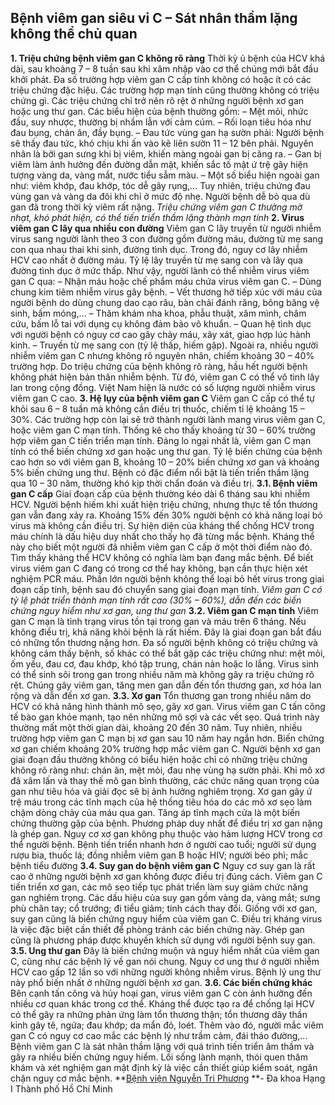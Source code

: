 ## Bệnh viêm gan siêu vi C – Sát nhân thầm lặng không thể chủ quan

**1. Triệu chứng bệnh viêm gan C không rõ ràng**
Thời kỳ ủ bệnh của HCV khá dài, sau khoảng 7 – 8 tuần sau khi xâm nhập vào cơ thể chúng mới bắt đầu khởi phát. Đa số trường hợp viêm gan C cấp tính không có hoặc ít có các triệu chứng đặc hiệu. Các trường hợp mạn tính cũng thường không có triệu chứng gì. Các triệu chứng chỉ trở nên rõ rệt ở những người bệnh xơ gan hoặc ung thư gan.
Các biểu hiện của bệnh thường gồm:
– Mệt mỏi, nhức đầu, suy nhược, thường bị nhầm lẫn với cảm cúm.
– Rối loạn tiêu hóa như đau bụng, chán ăn, đầy bụng.
– Đau tức vùng gan hạ sườn phải: Người bệnh sẽ thấy đau tức, khó chịu khi ấn vào kẽ liên sườn 11 – 12 bên phải. Nguyên nhân là bởi gan sưng khi bị viêm, khiến màng ngoài gan bị căng ra.
– Gan bị viêm làm ảnh hưởng đến đường dẫn mật, khiến sắc tố mật ứ trệ gây hiện tượng vàng da, vàng mắt, nước tiểu sẫm màu.
– Một số biểu hiện ngoài gan như: viêm khớp, đau khớp, tóc dễ gãy rụng,…
Tuy nhiên, triệu chứng đau vùng gan và vàng da đôi khi chỉ ở mức độ nhẹ. Người bệnh dễ bỏ qua dù gan đã trong thời kỳ viêm rất nặng.
_Triệu chứng viêm gan C thường mờ nhạt, khó phát hiện, có thể tiến triển thầm lặng thành mạn tính_
**2. Virus viêm gan C lây qua nhiều con đường**
Viêm gan C lây truyền từ người nhiễm virus sang người lành theo 3 con đường gồm đường máu, đường từ mẹ sang con qua nhau thai khi sinh, đường tình dục. Trong đó, nguy cơ lây nhiễm HCV cao nhất ở đường máu. Tỷ lệ lây truyền từ mẹ sang con và lây qua đường tình dục ở mức thấp.
Như vậy, người lành có thể nhiễm virus viêm gan C qua:
– Nhận máu hoặc chế phẩm máu chứa virus viêm gan C.
– Dùng chung kim tiêm nhiễm virus gây bệnh.
– Vết thương hở tiếp xúc với máu của người bệnh do dùng chung dao cạo râu, bàn chải đánh răng, bông băng vệ sinh, bấm móng,…
– Thăm khám nha khoa, phẫu thuật, xăm mình, châm cứu, bấm lỗ tai với dụng cụ không đảm bảo vô khuẩn.
– Quan hệ tình dục với người bệnh có nguy cơ cao gây chảy máu, xây xát, giao hợp lúc hành kinh.
– Truyền từ mẹ sang con (tỷ lệ thấp, hiếm gặp).
Ngoài ra, nhiều người nhiễm viêm gan C nhưng không rõ nguyên nhân, chiếm khoảng 30 – 40% trường hợp. Do triệu chứng của bệnh không rõ ràng, hầu hết người bệnh không phát hiện bản thân nhiễm bệnh. Từ đó, viêm gan C có thể vô tình lây lan trong cộng đồng. Việt Nam hiện là nước có số lượng người nhiễm virus viêm gan C cao.
**3. Hệ lụy của bệnh viêm gan C**
Viêm gan C cấp có thể tự khỏi sau 6 – 8 tuần mà không cần điều trị thuốc, chiếm tỉ lệ khoảng 15 – 30%. Các trường hợp còn lại sẽ trở thành người lành mang virus viêm gan C, hoặc viêm gan C mạn tính.
Thống kê cho thấy khoảng từ 30 – 60% trường hợp viêm gan C tiến triển mạn tính. Đáng lo ngại nhất là, viêm gan C mạn tính có thể biến chứng xơ gan hoặc ung thư gan. Tỷ lệ biến chứng của bệnh cao hơn so với viêm gan B, khoảng 10 – 20% biến chứng xơ gan và khoảng 5% biến chứng ung thư. Bệnh có đặc điểm nổi bật là tiến triển thầm lặng qua 10 – 30 năm, thường khó kịp thời chẩn đoán và điều trị.
**3.1. Bệnh viêm gan C cấp**
Giai đoạn cấp của bệnh thường kéo dài 6 tháng sau khi nhiễm HCV. Người bệnh hiếm khi xuất hiện triệu chứng, nhưng thực tế tổn thương gan vẫn đang xảy ra. Khoảng 15% đến 30% người bệnh có khả năng loại bỏ virus mà không cần điều trị. Sự hiện diện của kháng thể chống HCV trong máu chính là dấu hiệu duy nhất cho thấy họ đã từng mắc bệnh.
Kháng thể này cho biết một người đã nhiễm viêm gan C cấp ở một thời điểm nào đó. Tìm thấy kháng thể HCV không có nghĩa làm bạn đang mắc bệnh. Để biết virus viêm gan C đang có trong cơ thể hay không, bạn cần thực hiện xét nghiệm PCR máu. Phần lớn người bệnh không thể loại bỏ hết virus trong giai đoạn cấp tính, bệnh sau đó chuyển sang giai đoạn mạn tính.
_Viêm gan C có tỷ lệ phát triển thành mạn tính rất cao (30% – 60%), dẫn đến các biến chứng nguy hiểm như xơ gan, ung thư gan_
**3.2. Viêm gan C mạn tính**
Viêm gan C mạn là tình trạng virus tồn tại trong gan và máu trên 6 tháng. Nếu không điều trị, khả năng khỏi bệnh là rất hiếm. Đây là giai đoạn gan bắt đầu có những tổn thương nặng hơn. Đa số người bệnh không có triệu chứng và không cảm thấy bệnh, số khác có thể bắt gặp các triệu chứng như: mệt mỏi, ốm yếu, đau cơ, đau khớp, khó tập trung, chán nản hoặc lo lắng.
Virus sinh có thể sinh sôi trong gan trong nhiều năm mà không gây ra triệu chứng rõ rệt. Chúng gây viêm gan, tăng men gan dẫn đến tổn thương gan, xơ hóa lan rộng và dẫn đến xơ gan.
**3.3. Xơ gan**
Tổn thương gan trong nhiều năm do HCV có khả năng hình thành mô sẹo, gây xơ gan. Virus viêm gan C tấn công tế bào gan khỏe mạnh, tạo nên những mô sợi và các vết sẹo. Quá trình này thường mất một thời gian dài, khoảng 20 đến 30 năm. Tuy nhiên, nhiều trường hợp viêm gan C mạn bị xơ gan sau 10 năm hay ngắn hơn.
Biến chứng xơ gan chiếm khoảng 20% trường hợp mắc viêm gan C. Người bệnh xơ gan giai đoạn đầu thường không có biểu hiện hoặc chỉ có những triệu chứng không rõ ràng như: chán ăn, mệt mỏi, đau nhẹ vùng hạ sườn phải.
Khi mô xơ đã xâm lấn và thay thế mô gan bình thường, các chức năng quan trọng của gan như tiêu hóa và giải đọc sẽ bị ảnh hưởng nghiêm trọng. Xơ gan gây ứ trệ máu trong các tĩnh mạch của hệ thống tiêu hóa do các mô xơ sẹo làm chậm dòng chảy của máu qua gan. Tăng áp tĩnh mạch cửa là một biến chứng thường gặp của bệnh. Phương pháp duy nhất để điều trị xơ gan nặng là ghép gan.
Nguy cơ xơ gan không phụ thuộc vào hàm lượng HCV trong cơ thể người bệnh. Bệnh tiến triển nhanh hơn ở người cao tuổi; người sử dụng rượu bia, thuốc lá; đồng nhiễm viêm gan B hoặc HIV; người béo phì; mắc bệnh tiểu đường
**3.4. Suy gan do bệnh viêm gan C**
Nguy cơ suy gan là rất cao ở những người bệnh xơ gan không được điều trị đúng cách. Viêm gan C tiến triển xơ gan, các mô sẹo tiếp tục phát triển làm suy giảm chức năng gan nghiêm trọng. Các dấu hiệu của suy gan gồm vàng da, vàng mắt; sưng phù chân tay; cổ trướng; đi tiểu giảm; tính cách thay đổi.
Giống với xơ gan, suy gan cũng là biến chứng nguy hiểm của viêm gan C. Điều trị kháng virus là việc đặc biệt cần thiết để phòng tránh các biến chứng này. Ghép gan cũng là phương pháp được khuyến khích sử dụng với người bệnh suy gan.
**3.5. Ung thư gan**
Đây là biến chứng muộn và nguy hiểm nhất của viêm gan C, cũng như các bệnh lý về gan nói chung. Nguy cơ ung thư ở người nhiễm HCV cao gấp 12 lần so với những người không nhiễm virus. Bệnh lý ung thư này phổ biến nhất ở những người bệnh xơ gan.
**3.6. Các biến chứng khác**
Bên cạnh tấn công và hủy hoại gan, virus viêm gan C còn ảnh hưởng đến nhiều cơ quan khác trong cơ thể. Kháng thể được tạo ra để chống lại HCV có thể gây ra những phản ứng làm tổn thương thận; tổn thương dây thần kinh gây tê, ngứa; đau khớp; da mẩn đỏ, loét. Thêm vào đó, người mắc viêm gan C có nguy cơ cao mắc các bệnh lý như trầm cảm, đái tháo đường,…
Bệnh viêm gan C là sát nhân thầm lặng với quá trình tiến triển âm thầm và gây ra nhiều biến chứng nguy hiểm. Lối sống lành mạnh, thói quen thăm khám và xét nghiệm gan mật định kỳ là việc cần thiết giúp kiểm soát, ngăn chặn nguy cơ mắc bệnh.
**[Bệnh viện Nguyễn Tri Phương](https://bvnguyentriphuong.com.vn/) **- Đa khoa Hạng I Thành phố Hồ Chí Minh
